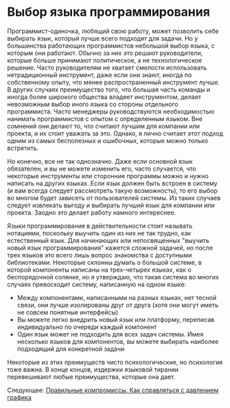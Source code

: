 # Выбор языка программирования

Программист-одиночка, любящий свою работу, может позволить себе выбирать язык, который лучше всего подходит для задачи. Но у большинства работающих программистов небольшой выбор языка, с которым они работают. Обычно за них это решают руководители, которые больше принимают политическое, а не технологическое решение. Часто руководителям не хватает смелости использовать нетрадиционный инструмент, даже если они знают, иногда по собственному опыту, что менее распространенный инструмент лучше. В других случаях преимущество того, что большая часть команды и иногда более широкого общества владеет инструментом, делает невозможным выбор иного языка со стороны отдельного программиста. Часто менеджеры руководствуются необходимостью нанимать программистов с опытом с определенным языком. Вне сомнений они делают то, что считают лучшим для компании или проекта, и их стоит уважать за это. Однако, я лично считает этот подход одним из самых бесполезных и ошибочных, которые можно только встретить.

Но конечно, все не так однозначно. Даже если основной язык обязателен, и вы не можете изменить его, часто случается, что некоторые инструменты или сторонние программы можно и нужно написать на других языках. Если язык должен быть встроен в систему (и вам всегда следует рассмотреть такую возможность), то его выбор во многом будет зависеть от пользователей системы. Из таких случаев следует извлекать выгоду и выбирать лучший язык для компании или проекта. Заодно это делает работу намного интереснее.

Языки программирования в действительности стоит называть нотациями, поскольку выучить один из них не так трудно, как естественный язык. Для начинающих или непосвященных "выучить новый язык программирования" кажется сложной задачей, но после трех языков это всего лишь вопрос знакомства с доступными библиотеками. Некоторые склонны думать о большой системе, в которой компоненты написаны на трех-четырех языках, как о беспорядочной солянке, но я утверждаю, что такая система во многих случаях превосходит систему, написанную на одном языке:

- Между компонентами, написанными на разных языках, нет тесной связи, они лучше изолированы друг от друга (хотя они могут иметь не совсем понятные интерфейсы)
- Вы можете легко внедрить новый язык или платформу, переписав индивидуально по очереди каждый компонент
- Один язык может не подходить для всех задач системы. Имея несколько языков для компонентов, вы можете выбирать наиболее подходящий для конкретной задачи

Некоторые из этих преимуществ чисто психологические, но психология тоже важна. В конце концов, издержки языковой тирании перевешивают любые преимущества, которые она дает.

Следующее: [Правильные компромиссы. Как справляться с давлением графика](../Compromising-Wisely/01-How-to-Fight-Schedule-Pressure.md)
